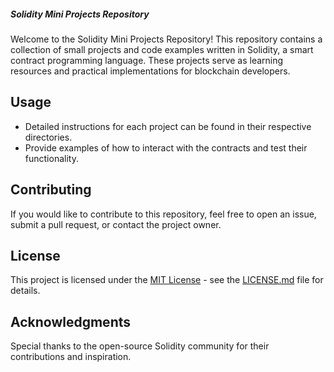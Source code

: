 ##### Solidity Mini Projects Repository

Welcome to the Solidity Mini Projects Repository! This repository contains a collection of small projects and code examples written in Solidity, a smart contract programming language. These projects serve as learning resources and practical implementations for blockchain developers.

## Usage
- Detailed instructions for each project can be found in their respective directories.
- Provide examples of how to interact with the contracts and test their functionality.

## Contributing
If you would like to contribute to this repository, feel free to open an issue, submit a pull request, or contact the project owner.

## License
This project is licensed under the [MIT License](LICENSE.md) - see the [LICENSE.md](LICENSE.md) file for details.

## Acknowledgments
Special thanks to the open-source Solidity community for their contributions and inspiration.
